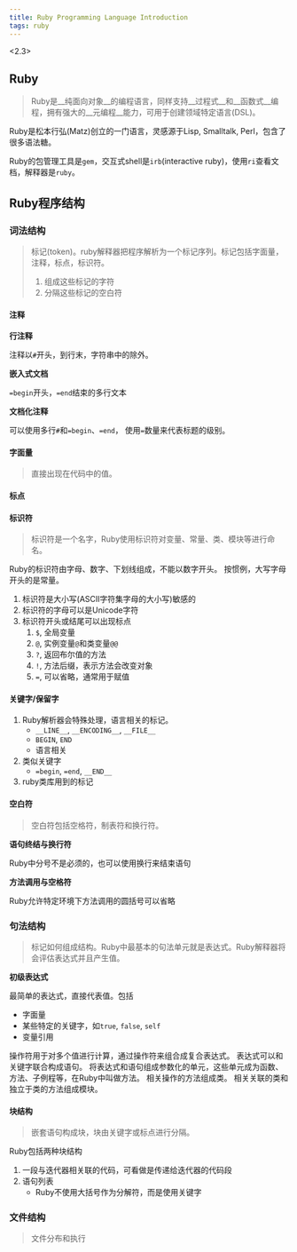 ```yaml
---
title: Ruby Programming Language Introduction
tags: ruby
---
```


<2.3>

## Ruby

> Ruby是__纯面向对象__的编程语言，同样支持__过程式__和__函数式__编程，拥有强大的__元编程__能力，可用于创建领域特定语言(DSL)。

Ruby是松本行弘(Matz)创立的一门语言，灵感源于Lisp, Smalltalk, Perl，包含了很多语法糖。

Ruby的包管理工具是`gem`，交互式shell是`irb`(interactive ruby)，使用`ri`查看文档，解释器是`ruby`。

## Ruby程序结构

### 词法结构

> 标记(token)。ruby解释器把程序解析为一个标记序列。标记包括字面量，注释，标点，标识符。
> 1. 组成这些标记的字符
> 2. 分隔这些标记的空白符

#### 注释

__行注释__

注释以`#`开头，到行末，字符串中的除外。

__嵌入式文档__

`=begin`开头，`=end`结束的多行文本

__文档化注释__

可以使用多行`#`和`=begin`、`=end`， 使用`=`数量来代表标题的级别。

#### 字面量

> 直接出现在代码中的值。

#### 标点

#### 标识符

> 标识符是一个名字，Ruby使用标识符对变量、常量、类、模块等进行命名。

Ruby的标识符由字母、数字、下划线组成，不能以数字开头。
按惯例，大写字母开头的是常量。

1. 标识符是大小写(ASCII字符集字母的大小写)敏感的
2. 标识符的字母可以是Unicode字符
3. 标识符开头或结尾可以出现标点
    1. `$`, 全局变量
    2. `@`, 实例变量`@`和类变量`@@`
    3. `?`, 返回布尔值的方法
    4. `!`, 方法后缀，表示方法会改变对象
    5. `=`, 可以省略，通常用于赋值

#### 关键字/保留字

1. Ruby解析器会特殊处理，语言相关的标记。
    - `__LINE__`, `__ENCODING__`, `__FILE__`
    - `BEGIN`, `END`
    - 语言相关
2. 类似关键字
    - `=begin`, `=end`, `__END__`
3. ruby类库用到的标记

#### 空白符

> 空白符包括空格符，制表符和换行符。

__语句终结与换行符__

Ruby中分号不是必须的，也可以使用换行来结束语句

__方法调用与空格符__

Ruby允许特定环境下方法调用的圆括号可以省略

### 句法结构

> 标记如何组成结构。Ruby中最基本的句法单元就是表达式。Ruby解释器将会评估表达式并且产生值。

__初级表达式__

最简单的表达式，直接代表值。包括
- 字面量
- 某些特定的关键字，如`true`, `false`, `self`
- 变量引用

操作符用于对多个值进行计算，通过操作符来组合成复合表达式。
表达式可以和关键字联合构成语句。
将表达式和语句组成参数化的单元，这些单元成为函数、方法、子例程等，在Ruby中叫做方法。
相关操作的方法组成类。
相关关联的类和独立于类的方法组成模块。

#### 块结构

> 嵌套语句构成块，块由关键字或标点进行分隔。

Ruby包括两种块结构
1. 一段与迭代器相关联的代码，可看做是传递给迭代器的代码段
2. 语句列表
    - Ruby不使用大括号作为分解符，而是使用关键字

### 文件结构

> 文件分布和执行